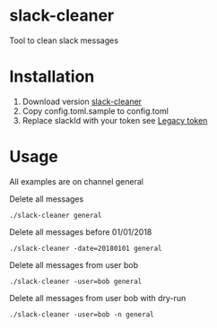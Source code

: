 # slack-cleaner
Tool to clean slack messages

# Installation
1. Download version [slack-cleaner](https://github.com/ypelud/slack-cleaner)
2. Copy config.toml.sample to config.toml
3. Replace slackId with your token see [Legacy token](https://get.slack.help/hc/en-us/articles/215770388)

# Usage
All examples are on channel general

Delete all messages
```shell
./slack-cleaner general
```

Delete all messages before 01/01/2018
```shell
./slack-cleaner -date=20180101 general
```

Delete all messages from user bob
```shell
./slack-cleaner -user=bob general
```

Delete all messages from user bob with dry-run
```shell
./slack-cleaner -user=bob -n general
```


